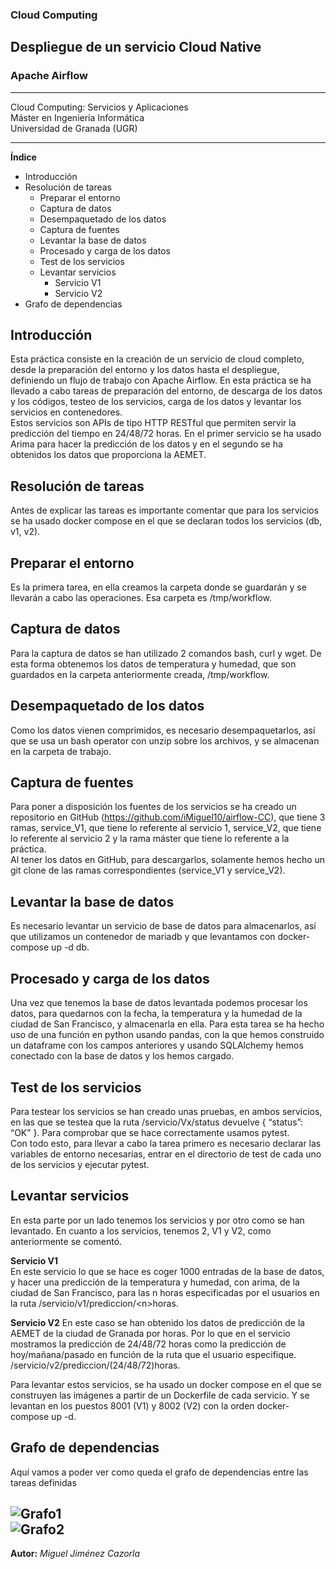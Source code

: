 ### Cloud Computing
## Despliegue de un servicio Cloud Native
### Apache Airflow

---

Cloud Computing: Servicios y Aplicaciones  
Máster en Ingeniería Informática  
Universidad de Granada (UGR)							               

----

**Índice**  
* Introducción	
* Resolución de tareas	
    * Preparar el entorno	
    * Captura de datos	
    * Desempaquetado de los datos	
    * Captura de fuentes	
    * Levantar la base de datos	
    * Procesado y carga de los datos	
    * Test de los servicios	
    * Levantar servicios	
        * Servicio V1	
        * Servicio V2	
* Grafo de dependencias	


## Introducción
Esta práctica consiste en la creación de un servicio de cloud completo, desde la preparación del entorno y los datos hasta el despliegue, definiendo un flujo de trabajo con Apache Airflow. En esta práctica se ha llevado a cabo tareas de preparación del entorno, de descarga de los datos y los códigos, testeo de los servicios, carga de los datos y levantar los servicios en contenedores.  
Estos servicios son APIs de tipo HTTP RESTful que permiten servir la predicción del tiempo en 24/48/72 horas. En el primer servicio se ha usado Arima para hacer la predicción de los datos y en el segundo se ha obtenidos los datos que proporciona la AEMET.

## Resolución de tareas
Antes de explicar las tareas es importante comentar que para los servicios se ha usado docker compose en el que se declaran todos los servicios (db, v1, v2).  

## Preparar el entorno
Es la primera tarea, en ella creamos la carpeta donde se guardarán y se llevarán a cabo las operaciones. Esa carpeta es /tmp/workflow.

## Captura de datos
Para la captura de datos se han utilizado 2 comandos bash, curl y wget. De esta forma obtenemos los datos de temperatura y humedad, que son guardados en la carpeta anteriormente creada, /tmp/workflow.

## Desempaquetado de los datos
Como los datos vienen comprimidos, es necesario desempaquetarlos, así que se usa un bash operator con unzip sobre los archivos, y se almacenan en la carpeta de trabajo.

## Captura de fuentes
Para poner a disposición los fuentes de los servicios se ha creado un repositorio en GitHub (https://github.com/iMiguel10/airflow-CC), que tiene 3 ramas, service_V1, que tiene lo referente al servicio 1, service_V2, que tiene lo referente al servicio 2 y la rama máster que tiene lo referente a la práctica.  
Al tener los datos en GitHub, para descargarlos, solamente hemos hecho un git clone de las ramas correspondientes (service_V1 y service_V2).

## Levantar la base de datos
Es necesario levantar un servicio de base de datos para almacenarlos, así que utilizamos un contenedor de mariadb y que levantamos con docker-compose up -d db.

## Procesado y carga de los datos
Una vez que tenemos la base de datos levantada podemos procesar los datos, para quedarnos con la fecha, la temperatura y la humedad de la ciudad de San Francisco, y almacenarla en ella. Para esta tarea se ha hecho uso de una función en python usando pandas, con la que hemos construido un dataframe con los campos anteriores y usando SQLAlchemy hemos conectado con la base de datos y los hemos cargado.

## Test de los servicios
Para testear los servicios se han creado unas pruebas, en ambos servicios, en las que se testea que la ruta /servicio/Vx/status devuelve { “status”: “OK” }. Para comprobar que se hace correctamente usamos pytest.  
Con todo esto, para llevar a cabo la tarea primero es necesario declarar las variables de entorno necesarias, entrar en el directorio de test de cada uno de los servicios y ejecutar pytest.

## Levantar servicios
En esta parte por un lado tenemos los servicios y por otro como se han levantado.
En cuanto a los servicios, tenemos 2, V1 y V2, como anteriormente se comentó.

**Servicio V1**  
En este servicio lo que se hace es coger 1000 entradas de la base de datos, y hacer una predicción de la temperatura y humedad, con arima, de la ciudad de San Francisco, para las n horas especificadas por el usuarios en la ruta /servicio/v1/prediccion/\<n>horas.

**Servicio V2** 
En este caso se han obtenido los datos de predicción de la AEMET de la ciudad de Granada por horas. Por lo que en el servicio mostramos la predicción de 24/48/72 horas como la predicción de hoy/mañana/pasado en función de la ruta que el usuario especifique. /servicio/v2/prediccion/(24/48/72)horas.

Para levantar estos servicios, se ha usado un docker compose en el que se construyen las imágenes a partir de un Dockerfile de cada servicio. Y se levantan en los puestos 8001 (V1) y 8002 (V2) con la orden docker-compose up -d.

## Grafo de dependencias
Aquí vamos a poder ver como queda el grafo de dependencias entre las tareas definidas

![Grafo1](https://github.com/iMiguel10/airflow-CC/tree/master/img/Grafo.png)  
![Grafo2](https://github.com/iMiguel10/airflow-CC/tree/master/img/Grafo2.png)
---

**Autor:** *Miguel Jiménez Cazorla*